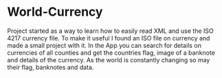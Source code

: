 # World-Currency
Project started as a way to learn how to easily read XML and use the ISO 4217 currency file. To make it useful I found an ISO file on currency and made a small project with it. In the App you can search for details on currencies of all counties and get the countries flag, image of a banknote and details of the currency. As the world is constantly changing so may their flag, banknotes and data. 
